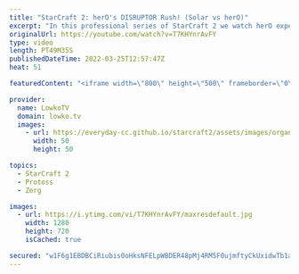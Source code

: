 ```yaml
---
title: "StarCraft 2: herO's DISRUPTOR Rush! (Solar vs herO)"
excerpt: "In this professional series of StarCraft 2 we watch herO experiment with a variety of openers. It seems that the Disruptor rush is currently one of this favourites. In this best-of-5 series he faces off against Solar.  Support my work on Patreon: https://www.patreon.com/lowkotv Become a YouTube member:"
originalUrl: https://youtube.com/watch?v=T7KHYnrAvFY
type: video
length: PT49M35S
publishedDateTime: 2022-03-25T12:57:47Z
heat: 51

featuredContent: "<iframe width=\"800\" height=\"500\" frameborder=\"0\" src=\"https://www.youtube.com/embed/T7KHYnrAvFY\" allow=\"accelerometer; autoplay; encrypted-media; gyroscope; picture-in-picture\" allowfullscreen></iframe>"

provider:
  name: LowkoTV
  domain: lowko.tv
  images:
    - url: https://everyday-cc.github.io/starcraft2/assets/images/organizations/lowko.tv-50x50.jpg
      width: 50
      height: 50

topics:
  - StarCraft 2
  - Protoss
  - Zerg

images:
  - url: https://i.ytimg.com/vi/T7KHYnrAvFY/maxresdefault.jpg
    width: 1280
    height: 720
    isCached: true

secured: "w1F6g1EBDBCiRiubis0oHksNFELpWBDER48pMj4RM5F0ujmftyCkUxidwTb1aK7DB6WqNK1N0fOhemdhx3siJmqQj4AeoIrNxwG8M16Qd+G/rI+nIUj9xyuSV3kfvnoAxsxcOpHTzyEph06FdRzZPs2/WhBBpUEdHrdbk7zY6G+lNRtyZ+fB6SsNC9Ks0Djtum4fd145LzVKQMYfmopgI33CQjFljDbXAzR3tvT3SRAiEt7Lr1OpgINsO66tJMqEg8S4Dr15ROPfiMLG8984xaGAyouWOaIRfgq195VDC+n8xadwZuIS1DH0uZdu0IKNRlc1To/iIQJd4erIp2x1WQFTxS2jl5M1tsorK9/G7ntue/MG9F3iMATL+kE74rNbjLxPxANa9BC1I7Q8DUfJtOwkfDwR8/C67qRMJqC8Wki6VCaS9izrKcQhlrDgeUuY;LBsYSiA3qIw9uEeoIbpqpQ=="
---
```


